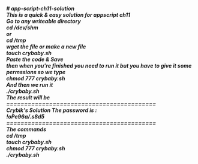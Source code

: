 <h5>
  # app-script-ch11-solution <br>
This is a quick &amp; easy solution for appscript ch11  <br>
Go to any writeable directory <br>
cd /dev/shm <br>
or  <br>
cd /tmp  <br>
wget the file or make a new file  <br>
touch crybaby.sh  <br>
Paste the code & Save  <br>
then when you're finished you need to run it but you have to give it some permssions so we type  <br>
chmod 777 crybaby.sh  <br>
And then we run it  <br>
./crybaby.sh  <br>
The result will be  <br>
==========================================  <br>
Crybik's Solution The password is :  <br>
!oPe96a/.s8d5  <br>
==========================================  <br>
The commands  <br>
cd /tmp  <br>
touch crybaby.sh  <br>
chmod 777 crybaby.sh  <br>
./crybaby.sh  <br>
</h5>
